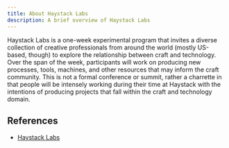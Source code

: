 ```yaml
---
title: About Haystack Labs
description: A brief overview of Haystack Labs
---
```


Haystack Labs is a one-week experimental program that invites a diverse collection of creative professionals from around the world (mostly US-based, though) to explore the relationship between craft and technology. Over the span of the week, participants will work on producing new processes, tools, machines, and other resources that may inform the craft community. This is not a formal conference or summit, rather a charrette in that people will be intensely working during their time at Haystack with the intentions of producing projects that fall within the craft and technology domain. 

## References
- [Haystack Labs](https://www.haystack-mtn.org/haystack-labs)


